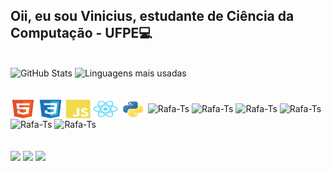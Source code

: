 ## Oii, eu sou Vinicius, estudante de Ciência da Computação - UFPE💻
<br>
<div>
  <!-- GitHub Stats -->
  <img src="https://github-readme-stats.vercel.app/api?username=022Vinicius&show_icons=true&theme=dracula" alt="GitHub Stats" style="width: 55%;" />
  <img src="https://github-readme-stats.vercel.app/api/top-langs/?username=022Vinicius&layout=compact&theme=dracula" alt="Linguagens mais usadas" style="width: 44%;" />
</div>
<br>


<div style="display: inline_block"><br>
  <img align="center" alt="Rafa-HTML" height="30" width="40" src="https://raw.githubusercontent.com/devicons/devicon/master/icons/html5/html5-original.svg">
  <img align="center" alt="Rafa-CSS" height="30" width="40" src="https://raw.githubusercontent.com/devicons/devicon/master/icons/css3/css3-original.svg">
  <img align="center" alt="Rafa-Js" height="30" width="40" src="https://raw.githubusercontent.com/devicons/devicon/master/icons/javascript/javascript-plain.svg">
  <img align="center" alt="Rafa-React" height="30" width="40" src="https://raw.githubusercontent.com/devicons/devicon/master/icons/react/react-original.svg">
  <img align="center" alt="Rafa-Python" height="30" width="40" src="https://raw.githubusercontent.com/devicons/devicon/master/icons/python/python-original.svg">
  <img align="center" alt="Rafa-Ts" height="40" width="50" src="https://cdn.jsdelivr.net/gh/devicons/devicon@latest/icons/pandas/pandas-original-wordmark.svg" />
  <img  align="center" alt="Rafa-Ts" height="70" width="60"src="https://cdn.jsdelivr.net/gh/devicons/devicon@latest/icons/numpy/numpy-plain-wordmark.svg" />
  <img align="center" alt="Rafa-Ts" height="65" width="75"  src="https://cdn.jsdelivr.net/gh/devicons/devicon@latest/icons/matplotlib/matplotlib-original-wordmark.svg" />
  <img align="center" alt="Rafa-Ts" height="40" width="50" src="https://cdn.jsdelivr.net/gh/devicons/devicon@latest/icons/java/java-original-wordmark.svg" />
  
  <img align="center" alt="Rafa-Ts" height="30" width="40" src="https://cdn.jsdelivr.net/gh/devicons/devicon@latest/icons/notion/notion-original.svg" />
  
  <img align="center" alt="Rafa-Ts" height="30" width="40" src="https://cdn.jsdelivr.net/gh/devicons/devicon@latest/icons/azuresqldatabase/azuresqldatabase-original.svg" />
</div> <br> <br>


<div> 
  <a href="https://instagram.com/022_vini" target="_blank"><img src="https://img.shields.io/badge/-Instagram-%23E4405F?style=for-the-badge&logo=instagram&logoColor=white" target="_blank"></a> 
  <a href="https://www.linkedin.com/in/vinicius-gabriel-847588235/" target="_blank"><img src="https://img.shields.io/badge/-LinkedIn-%230077B5?style=for-the-badge&logo=linkedin&logoColor=white" target="_blank"></a> 
<a href="https://www.cin.ufpe.br/~vgls/index.html/" target="_blank"><img src="https://img.shields.io/badge/-Portfólio-%23FF5722?style=for-the-badge&logo=portfolio&logoColor=white" target="_blank"></a>
  
</div>
